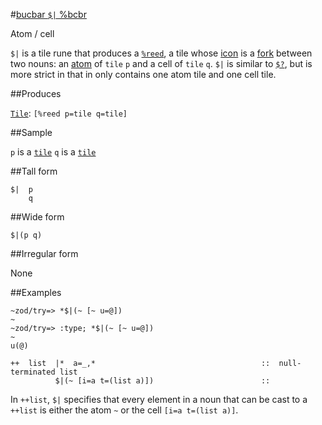 #[bucbar `$|` %bcbr](#bcbr)

Atom / cell

`$|` is a tile rune that produces a [`%reed`](), a tile whose [icon]() is a [fork]() between two nouns: an [atom]() of `tile` `p` and a cell of `tile` `q`. `$|` is similar to [`$?`](), but is more strict in that in only contains one atom tile and one cell tile.

##Produces

[`Tile`](): `[%reed p=tile q=tile]`

##Sample

`p` is a [`tile`]()
`q` is a [`tile`]() 

##Tall form

    $|  p
        q

##Wide form

    $|(p q)

##Irregular form

None

##Examples

    ~zod/try=> *$|(~ [~ u=@])
    ~
    ~zod/try=> :type; *$|(~ [~ u=@])
    ~
    u(@)

```
++  list  |*  a=_,*                                     ::  null-terminated list
          $|(~ [i=a t=(list a)])                        ::
```

In `++list`, `$|` specifies that every element in a noun that can be cast to a `++list` is either the atom `~` or the cell `[i=a t=(list a)]`.


